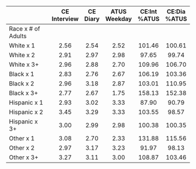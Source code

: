 
|                      | CE<br>Interview |  CE<br>Diary | ATUS<br>Weekday | CE:Int<br>%ATUS | CE:Dia<br>%ATUS |
| -------------------- | :----------: | :----------: | :----------: | :----------: | :----------: |
| Race x # of Adults   |              |              |              |              |              |
| White x 1            |         2.56 |         2.54 |         2.52 |       101.46 |       100.61 |
| White x 2            |         2.91 |         2.97 |         2.98 |        97.65 |        99.74 |
| White x 3+           |         2.96 |         2.88 |         2.70 |       109.96 |       106.70 |
| Black x 1            |         2.83 |         2.76 |         2.67 |       106.19 |       103.36 |
| Black x 2            |         2.96 |         3.18 |         2.87 |       103.01 |       110.95 |
| Black x 3+           |         2.77 |         2.67 |         1.75 |       158.13 |       152.38 |
| Hispanic x 1         |         2.93 |         3.02 |         3.33 |        87.90 |        90.79 |
| Hispanic x 2         |         3.45 |         3.29 |         3.33 |       103.55 |        98.57 |
| Hispanic x 3+        |         3.00 |         2.99 |         2.98 |       100.38 |       100.35 |
| Other x 1            |         3.08 |         2.70 |         2.33 |       131.88 |       115.56 |
| Other x 2            |         2.97 |         3.17 |         3.23 |        91.97 |        98.13 |
| Other x 3+           |         3.27 |         3.11 |         3.00 |       108.87 |       103.46 |

